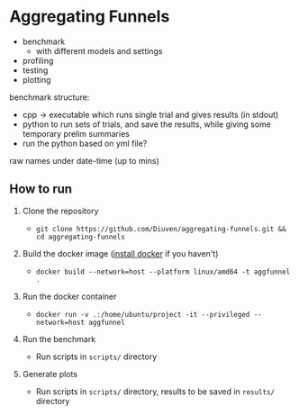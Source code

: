 # Aggregating Funnels

- benchmark
  - with different models and settings
- profiling
- testing
- plotting

benchmark structure:

- cpp -> executable which runs single trial and gives results (in stdout)
- python to run sets of trials, and save the results, while giving some temporary prelim summaries
- run the python based on yml file?

raw names under date-time (up to mins)

## How to run

1. Clone the repository

   - `git clone https://github.com/Diuven/aggregating-funnels.git && cd aggregating-funnels`

2. Build the docker image ([install docker](https://docs.docker.com/engine/install/) if you haven't)

   - `docker build --network=host --platform linux/amd64 -t aggfunnel .`

3. Run the docker container

   - `docker run -v .:/home/ubuntu/project -it --privileged --network=host aggfunnel`

4. Run the benchmark

   - Run scripts in `scripts/` directory

5. Generate plots

   - Run scripts in `scripts/` directory, results to be saved in `results/` directory
